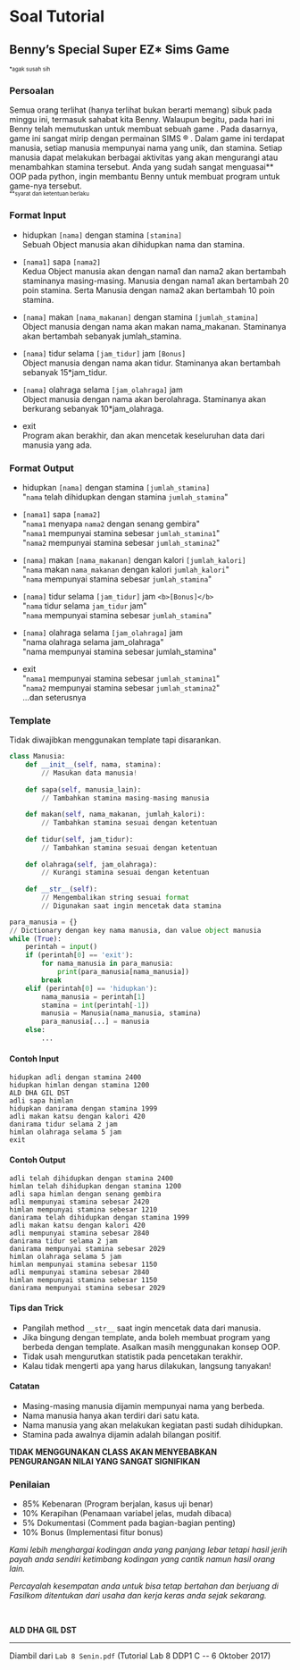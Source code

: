 # Soal Tutorial

## Benny’s Special Super EZ* Sims Game
<sub><sup>*agak susah sih</sup></sub>

### Persoalan

Semua orang terlihat (hanya terlihat bukan berarti memang) sibuk pada minggu ini, termasuk
sahabat kita Benny. Walaupun begitu, pada hari ini Benny telah memutuskan untuk membuat
sebuah game . Pada dasarnya, game ini sangat mirip dengan permainan SIMS ® . Dalam game
ini terdapat manusia, setiap manusia mempunyai nama yang unik, dan stamina. Setiap manusia
dapat melakukan berbagai aktivitas yang akan mengurangi atau menambahkan stamina
tersebut. Anda yang sudah sangat menguasai** OOP pada python, ingin membantu Benny
untuk membuat program untuk game-nya tersebut.  
<sub><sup>**syarat dan ketentuan berlaku</sup></sub>

### Format Input

- hidupkan `[nama]` dengan stamina `[stamina]`  
    Sebuah Object manusia akan dihidupkan nama dan stamina.

- `[nama1]` sapa `[nama2]`  
    Kedua Object manusia akan dengan nama1 dan nama2 akan bertambah staminanya
    masing-masing. Manusia dengan nama1 akan bertambah 20 poin stamina. Serta
    Manusia dengan nama2 akan bertambah 10 poin stamina.

- `[nama]` makan `[nama_makanan]` dengan stamina `[jumlah_stamina]`  
    Object manusia dengan nama akan makan nama_makanan. Staminanya akan
    bertambah sebanyak jumlah_stamina.

- `[nama]` tidur selama `[jam_tidur]` jam `[Bonus]`  
    Object manusia dengan nama akan tidur. Staminanya akan bertambah sebanyak
    15\*jam_tidur.

- `[nama]` olahraga selama `[jam_olahraga]` jam  
    Object manusia dengan nama akan berolahraga. Staminanya akan berkurang
    sebanyak 10*jam_olahraga.

- exit  
    Program akan berakhir, dan akan mencetak keseluruhan data dari manusia yang ada.

### Format Output

- hidupkan `[nama]` dengan stamina `[jumlah_stamina]`  
    "`nama` telah dihidupkan dengan stamina `jumlah_stamina`"

- `[nama1]` sapa `[nama2]`  
    "`nama1` menyapa `nama2` dengan senang gembira"  
    "`nama1` mempunyai stamina sebesar `jumlah_stamina1`"  
    "`nama2` mempunyai stamina sebesar `jumlah_stamina2`"

- `[nama]` makan `[nama_makanan]` dengan kalori `[jumlah_kalori]`  
    "`nama` makan `nama_makanan` dengan kalori `jumlah_kalori`"  
    "`nama` mempunyai stamina sebesar `jumlah_stamina`"
    
- `[nama]` tidur selama `[jam_tidur]` jam `<b>[Bonus]</b>`  
    "`nama` tidur selama `jam_tidur` jam"  
    "`nama` mempunyai stamina sebesar `jumlah_stamina`"
    
- `[nama]` olahraga selama `[jam_olahraga]` jam  
    "nama olahraga selama jam_olahraga"  
    "nama mempunyai stamina sebesar jumlah_stamina"
    
- exit  
    "`nama1` mempunyai stamina sebesar `jumlah_stamina1`"  
    "`nama2` mempunyai stamina sebesar `jumlah_stamina2`"  
    ...dan seterusnya

### Template

Tidak diwajibkan menggunakan template tapi disarankan.

```python
class Manusia:
    def __init__(self, nama, stamina):
        // Masukan data manusia!
        
    def sapa(self, manusia_lain):
        // Tambahkan stamina masing-masing manusia
        
    def makan(self, nama_makanan, jumlah_kalori):
        // Tambahkan stamina sesuai dengan ketentuan
        
    def tidur(self, jam_tidur):
        // Tambahkan stamina sesuai dengan ketentuan
        
    def olahraga(self, jam_olahraga):
        // Kurangi stamina sesuai dengan ketentuan
        
    def __str__(self):
        // Mengembalikan string sesuai format
        // Digunakan saat ingin mencetak data stamina

para_manusia = {}
// Dictionary dengan key nama manusia, dan value object manusia
while (True):
    perintah = input()
    if (perintah[0] == 'exit'):
        for nama_manusia in para_manusia:
            print(para_manusia[nama_manusia])
        break
    elif (perintah[0] == 'hidupkan'):
        nama_manusia = perintah[1]
        stamina = int(perintah[-1])
        manusia = Manusia(nama_manusia, stamina)
        para_manusia[...] = manusia
    else:
        ...
```

#### Contoh Input
```
hidupkan adli dengan stamina 2400
hidupkan himlan dengan stamina 1200
ALD DHA GIL DST
adli sapa himlan
hidupkan danirama dengan stamina 1999
adli makan katsu dengan kalori 420
danirama tidur selama 2 jam
himlan olahraga selama 5 jam
exit
```

#### Contoh Output
```
adli telah dihidupkan dengan stamina 2400
himlan telah dihidupkan dengan stamina 1200
adli sapa himlan dengan senang gembira
adli mempunyai stamina sebesar 2420
himlan mempunyai stamina sebesar 1210
danirama telah dihidupkan dengan stamina 1999
adli makan katsu dengan kalori 420
adli mempunyai stamina sebesar 2840
danirama tidur selama 2 jam
danirama mempunyai stamina sebesar 2029
himlan olahraga selama 5 jam
himlan mempunyai stamina sebesar 1150
adli mempunyai stamina sebesar 2840
himlan mempunyai stamina sebesar 1150
danirama mempunyai stamina sebesar 2029
```

#### Tips dan Trick
- Pangilah method `__str__` saat ingin mencetak data dari manusia.
- Jika bingung dengan template, anda boleh membuat program yang berbeda dengan
  template. Asalkan masih menggunakan konsep OOP.
- Tidak usah mengurutkan statistik pada pencetakan terakhir.
- Kalau tidak mengerti apa yang harus dilakukan, langsung tanyakan!

#### Catatan
- Masing-masing manusia dijamin mempunyai nama yang berbeda.
- Nama manusia hanya akan terdiri dari satu kata.
- Nama manusia yang akan melakukan kegiatan pasti sudah dihidupkan.
- Stamina pada awalnya dijamin adalah bilangan positif.

**TIDAK MENGGUNAKAN CLASS AKAN MENYEBABKAN  
PENGURANGAN NILAI YANG SANGAT SIGNIFIKAN**

### Penilaian
- 85% Kebenaran (Program berjalan, kasus uji benar)
- 10% Kerapihan (Penamaan variabel jelas, mudah dibaca)
- 5% Dokumentasi (Comment pada bagian-bagian penting)
- 10% Bonus (Implementasi fitur bonus)

*Kami lebih menghargai kodingan anda yang panjang lebar tetapi hasil jerih payah anda
sendiri ketimbang kodingan yang cantik namun hasil orang lain.*

*Percayalah kesempatan anda untuk bisa tetap bertahan dan berjuang di Fasilkom
ditentukan dari usaha dan kerja keras anda sejak sekarang.*

<br>

**ALD DHA GIL DST**

---

Diambil dari `Lab 8 Senin.pdf` (Tutorial Lab 8 DDP1 C
-- 6 Oktober 2017)
